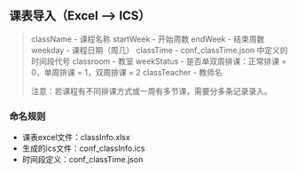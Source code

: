 ## 课表导入（Excel --> ICS）

>className - 课程名称
>startWeek - 开始周数
>endWeek - 结束周数
>weekday - 课程日期（周几）
>classTime - conf_classTime.json 中定义的时间段代号
>classroom - 教室
>weekStatus - 是否单双周排课：正常排课 = 0，单周排课 = 1，双周排课 = 2
>classTeacher - 教师名
>
>注意：若课程有不同排课方式或一周有多节课，需要分多条记录录入。



### 命名规则

- 课表excel文件：classInfo.xlsx
- 生成的ics文件：conf_classInfo.ics
- 时间段定义：conf_classTime.json